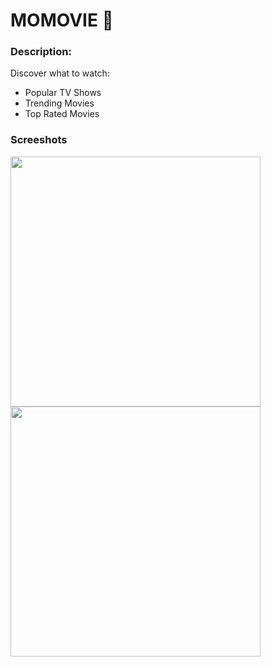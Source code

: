 # MOMOVIE 🎥

### Description:

Discover what to watch:
- Popular TV Shows
- Trending Movies
- Top Rated Movies
 
### Screeshots
<p float="left">
<img src="https://user-images.githubusercontent.com/66002375/146893500-e79ab7b9-8e7a-4a9c-8655-9c50cbd60ff3.png" widht="200" height="400">
<img src="https://user-images.githubusercontent.com/66002375/146893506-feb2bdd1-5ebc-40fe-9004-8c93af850ffd.png" widht="200" height="400">
</p>
